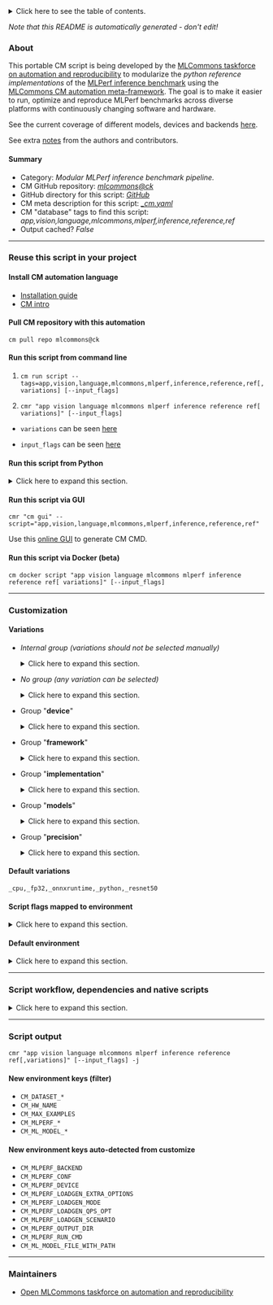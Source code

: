 <details>
<summary>Click here to see the table of contents.</summary>

* [About](#about)
* [Summary](#summary)
* [Reuse this script in your project](#reuse-this-script-in-your-project)
  * [ Install CM automation language](#install-cm-automation-language)
  * [ Check CM script flags](#check-cm-script-flags)
  * [ Run this script from command line](#run-this-script-from-command-line)
  * [ Run this script from Python](#run-this-script-from-python)
  * [ Run this script via GUI](#run-this-script-via-gui)
  * [ Run this script via Docker (beta)](#run-this-script-via-docker-(beta))
* [Customization](#customization)
  * [ Variations](#variations)
  * [ Script flags mapped to environment](#script-flags-mapped-to-environment)
  * [ Default environment](#default-environment)
* [Script workflow, dependencies and native scripts](#script-workflow-dependencies-and-native-scripts)
* [Script output](#script-output)
* [New environment keys (filter)](#new-environment-keys-(filter))
* [New environment keys auto-detected from customize](#new-environment-keys-auto-detected-from-customize)
* [Maintainers](#maintainers)

</details>

*Note that this README is automatically generated - don't edit!*

### About

This portable CM script is being developed by the [MLCommons taskforce on automation and reproducibility](https://github.com/mlcommons/ck/blob/master/docs/mlperf-education-workgroup.md)
to modularize the *python reference implementations* of the [MLPerf inference benchmark](https://github.com/mlcommons/inference) 
using the [MLCommons CM automation meta-framework](https://github.com/mlcommons/ck).
The goal is to make it easier to run, optimize and reproduce MLPerf benchmarks 
across diverse platforms with continuously changing software and hardware.

See the current coverage of different models, devices and backends [here](README-extra.md#current-coverage).


See extra [notes](README-extra.md) from the authors and contributors.

#### Summary

* Category: *Modular MLPerf inference benchmark pipeline.*
* CM GitHub repository: *[mlcommons@ck](https://github.com/mlcommons/ck/tree/master/cm-mlops)*
* GitHub directory for this script: *[GitHub](https://github.com/mlcommons/ck/tree/master/cm-mlops/script/app-mlperf-inference-reference)*
* CM meta description for this script: *[_cm.yaml](_cm.yaml)*
* CM "database" tags to find this script: *app,vision,language,mlcommons,mlperf,inference,reference,ref*
* Output cached? *False*
___
### Reuse this script in your project

#### Install CM automation language

* [Installation guide](https://github.com/mlcommons/ck/blob/master/docs/installation.md)
* [CM intro](https://doi.org/10.5281/zenodo.8105339)

#### Pull CM repository with this automation

```cm pull repo mlcommons@ck```


#### Run this script from command line

1. `cm run script --tags=app,vision,language,mlcommons,mlperf,inference,reference,ref[,variations] [--input_flags]`

2. `cmr "app vision language mlcommons mlperf inference reference ref[ variations]" [--input_flags]`

* `variations` can be seen [here](#variations)

* `input_flags` can be seen [here](#script-flags-mapped-to-environment)

#### Run this script from Python

<details>
<summary>Click here to expand this section.</summary>

```python

import cmind

r = cmind.access({'action':'run'
                  'automation':'script',
                  'tags':'app,vision,language,mlcommons,mlperf,inference,reference,ref'
                  'out':'con',
                  ...
                  (other input keys for this script)
                  ...
                 })

if r['return']>0:
    print (r['error'])

```

</details>


#### Run this script via GUI

```cmr "cm gui" --script="app,vision,language,mlcommons,mlperf,inference,reference,ref"```

Use this [online GUI](https://cKnowledge.org/cm-gui/?tags=app,vision,language,mlcommons,mlperf,inference,reference,ref) to generate CM CMD.

#### Run this script via Docker (beta)

`cm docker script "app vision language mlcommons mlperf inference reference ref[ variations]" [--input_flags]`

___
### Customization


#### Variations

  * *Internal group (variations should not be selected manually)*
    <details>
    <summary>Click here to expand this section.</summary>

    * `_gptj_`
      - Workflow:
        1. ***Read "deps" on other CM scripts***
           * get,generic-python-lib,_torch
             - CM script: [get-generic-python-lib](https://github.com/mlcommons/ck/tree/master/cm-mlops/script/get-generic-python-lib)
           * get,generic-python-lib,_package.datasets
             - CM script: [get-generic-python-lib](https://github.com/mlcommons/ck/tree/master/cm-mlops/script/get-generic-python-lib)
           * get,generic-python-lib,_package.attrs
             - CM script: [get-generic-python-lib](https://github.com/mlcommons/ck/tree/master/cm-mlops/script/get-generic-python-lib)
           * get,generic-python-lib,_package.accelerate
             - CM script: [get-generic-python-lib](https://github.com/mlcommons/ck/tree/master/cm-mlops/script/get-generic-python-lib)

    </details>


  * *No group (any variation can be selected)*
    <details>
    <summary>Click here to expand this section.</summary>

    * `_3d-unet`
      - Environment variables:
        - *CM_TMP_IGNORE_MLPERF_QUERY_COUNT*: `True`
        - *CM_MLPERF_MODEL_SKIP_BATCHING*: `True`
      - Workflow:
        1. ***Read "deps" on other CM scripts***
           * get,generic-python-lib,_package.nibabel
             - CM script: [get-generic-python-lib](https://github.com/mlcommons/ck/tree/master/cm-mlops/script/get-generic-python-lib)
    * `_batch_size.#`
      - Environment variables:
        - *CM_MLPERF_LOADGEN_MAX_BATCHSIZE*: `#`
      - Workflow:
    * `_beam_size.#`
      - Environment variables:
        - *GPTJ_BEAM_SIZE*: `#`
      - Workflow:
    * `_bert`
      - Environment variables:
        - *CM_MLPERF_MODEL_SKIP_BATCHING*: `True`
      - Workflow:
        1. ***Read "deps" on other CM scripts***
           * get,generic-python-lib,_package.pydantic
             - CM script: [get-generic-python-lib](https://github.com/mlcommons/ck/tree/master/cm-mlops/script/get-generic-python-lib)
           * get,generic-python-lib,_tokenization
             - CM script: [get-generic-python-lib](https://github.com/mlcommons/ck/tree/master/cm-mlops/script/get-generic-python-lib)
           * get,generic-python-lib,_six
             - CM script: [get-generic-python-lib](https://github.com/mlcommons/ck/tree/master/cm-mlops/script/get-generic-python-lib)
           * get,generic-python-lib,_protobuf
             * `if (CM_MLPERF_BACKEND in ['tf', 'tflite'])`
             * CM names: `--adr.['protobuf']...`
             - CM script: [get-generic-python-lib](https://github.com/mlcommons/ck/tree/master/cm-mlops/script/get-generic-python-lib)
           * get,generic-python-lib,_boto3
             * `if (CM_MLPERF_BACKEND  == pytorch)`
             - CM script: [get-generic-python-lib](https://github.com/mlcommons/ck/tree/master/cm-mlops/script/get-generic-python-lib)
           * get,generic-python-lib,_torch
             * CM names: `--adr.['ml-engine-pytorch', 'pytorch']...`
             - CM script: [get-generic-python-lib](https://github.com/mlcommons/ck/tree/master/cm-mlops/script/get-generic-python-lib)
    * `_dlrm`
      - Environment variables:
        - *CM_MLPERF_MODEL_SKIP_BATCHING*: `True`
      - Workflow:
        1. ***Read "deps" on other CM scripts***
           * get,dlrm,src
             * CM names: `--adr.['dlrm-src']...`
             - CM script: [get-dlrm](https://github.com/mlcommons/ck/tree/master/cm-mlops/script/get-dlrm)
           * get,generic-python-lib,_mlperf_logging
             - CM script: [get-generic-python-lib](https://github.com/mlcommons/ck/tree/master/cm-mlops/script/get-generic-python-lib)
           * get,generic-python-lib,_opencv-python
             - CM script: [get-generic-python-lib](https://github.com/mlcommons/ck/tree/master/cm-mlops/script/get-generic-python-lib)
           * get,generic-python-lib,_tensorboard
             - CM script: [get-generic-python-lib](https://github.com/mlcommons/ck/tree/master/cm-mlops/script/get-generic-python-lib)
           * get,generic-python-lib,_protobuf
             - CM script: [get-generic-python-lib](https://github.com/mlcommons/ck/tree/master/cm-mlops/script/get-generic-python-lib)
           * get,generic-python-lib,_scikit-learn
             - CM script: [get-generic-python-lib](https://github.com/mlcommons/ck/tree/master/cm-mlops/script/get-generic-python-lib)
           * get,generic-python-lib,_tqdm
             - CM script: [get-generic-python-lib](https://github.com/mlcommons/ck/tree/master/cm-mlops/script/get-generic-python-lib)
           * get,generic-python-lib,_onnx
             - CM script: [get-generic-python-lib](https://github.com/mlcommons/ck/tree/master/cm-mlops/script/get-generic-python-lib)
           * get,generic-python-lib,_numpy
             - CM script: [get-generic-python-lib](https://github.com/mlcommons/ck/tree/master/cm-mlops/script/get-generic-python-lib)
           * get,generic-python-lib,_package.torchrec
             - CM script: [get-generic-python-lib](https://github.com/mlcommons/ck/tree/master/cm-mlops/script/get-generic-python-lib)
           * get,generic-python-lib,_package.pyre-extensions
             - CM script: [get-generic-python-lib](https://github.com/mlcommons/ck/tree/master/cm-mlops/script/get-generic-python-lib)
           * get,generic-python-lib,_package.torchsnapshot
             - CM script: [get-generic-python-lib](https://github.com/mlcommons/ck/tree/master/cm-mlops/script/get-generic-python-lib)
    * `_multistream`
      - Environment variables:
        - *CM_MLPERF_LOADGEN_SCENARIO*: `MultiStream`
      - Workflow:
    * `_offline`
      - Environment variables:
        - *CM_MLPERF_LOADGEN_SCENARIO*: `Offline`
      - Workflow:
    * `_onnxruntime,cpu`
      - Environment variables:
        - *CM_MLPERF_BACKEND_VERSION*: `<<<CM_ONNXRUNTIME_VERSION>>>`
      - Workflow:
    * `_onnxruntime,cuda`
      - Environment variables:
        - *CM_MLPERF_BACKEND_VERSION*: `<<<CM_ONNXRUNTIME_GPU_VERSION>>>`
        - *ONNXRUNTIME_PREFERRED_EXECUTION_PROVIDER*: `CUDAExecutionProvider`
      - Workflow:
    * `_onnxruntime,rocm`
      - Environment variables:
        - *ONNXRUNTIME_PREFERRED_EXECUTION_PROVIDER*: `ROCMExecutionProvider`
        - *CM_MLPERF_BACKEND_VERSION*: `<<<CM_ONNXRUNTIME_TRAINING_VERSION>>>`
      - Workflow:
    * `_pytorch,rocm`
      - Workflow:
    * `_r2.1_default`
      - Environment variables:
        - *CM_RERUN*: `yes`
        - *CM_SKIP_SYS_UTILS*: `yes`
        - *CM_TEST_QUERY_COUNT*: `100`
      - Workflow:
    * `_server`
      - Environment variables:
        - *CM_MLPERF_LOADGEN_SCENARIO*: `Server`
      - Workflow:
    * `_singlestream`
      - Environment variables:
        - *CM_MLPERF_LOADGEN_SCENARIO*: `SingleStream`
      - Workflow:
    * `_tf,rocm`
      - Environment variables:
        - *CM_MLPERF_BACKEND_VERSION*: `<<<CM_TENSORFLOW_ROCM_VERSION>>>`
      - Workflow:
    * `_tpu,tflite`
      - Workflow:

    </details>


  * Group "**device**"
    <details>
    <summary>Click here to expand this section.</summary>

    * **`_cpu`** (default)
      - Environment variables:
        - *CM_MLPERF_DEVICE*: `cpu`
        - *CUDA_VISIBLE_DEVICES*: ``
        - *USE_CUDA*: `False`
        - *USE_GPU*: `False`
      - Workflow:
    * `_cuda`
      - Environment variables:
        - *CM_MLPERF_DEVICE*: `gpu`
        - *USE_CUDA*: `True`
        - *USE_GPU*: `True`
      - Workflow:
    * `_rocm`
      - Environment variables:
        - *CM_MLPERF_DEVICE*: `rocm`
        - *USE_GPU*: `True`
      - Workflow:
    * `_tpu`
      - Environment variables:
        - *CM_MLPERF_DEVICE*: `tpu`
      - Workflow:

    </details>


  * Group "**framework**"
    <details>
    <summary>Click here to expand this section.</summary>

    * `_deepsparse`
      - Environment variables:
        - *CM_MLPERF_BACKEND*: `deepsparse`
        - *CM_MLPERF_BACKEND_VERSION*: `<<<CM_DEEPSPARSE_VERSION>>>`
      - Workflow:
        1. ***Read "deps" on other CM scripts***
           * get,generic-python-lib,_deepsparse
             * `if (CM_HOST_PLATFORM_FLAVOR  != aarch64)`
             - CM script: [get-generic-python-lib](https://github.com/mlcommons/ck/tree/master/cm-mlops/script/get-generic-python-lib)
           * get,generic-python-lib,_package.deepsparse-nightly
             * `if (CM_HOST_PLATFORM_FLAVOR  == aarch64)`
             - CM script: [get-generic-python-lib](https://github.com/mlcommons/ck/tree/master/cm-mlops/script/get-generic-python-lib)
    * `_ncnn`
      - Environment variables:
        - *CM_MLPERF_BACKEND*: `ncnn`
        - *CM_MLPERF_BACKEND_VERSION*: `<<<CM_NCNN_VERSION>>>`
        - *CM_MLPERF_VISION_DATASET_OPTION*: `imagenet_pytorch`
      - Workflow:
    * **`_onnxruntime`** (default)
      - Environment variables:
        - *CM_MLPERF_BACKEND*: `onnxruntime`
      - Workflow:
    * `_pytorch`
      - Environment variables:
        - *CM_MLPERF_BACKEND*: `pytorch`
        - *CM_MLPERF_BACKEND_VERSION*: `<<<CM_TORCH_VERSION>>>`
      - Workflow:
    * `_ray`
      - Environment variables:
        - *CM_MLPERF_BACKEND*: `ray`
        - *CM_MLPERF_BACKEND_VERSION*: `<<<CM_TORCH_VERSION>>>`
      - Workflow:
    * `_tf`
      - Aliases: `_tensorflow`
      - Environment variables:
        - *CM_MLPERF_BACKEND*: `tf`
        - *CM_MLPERF_BACKEND_VERSION*: `<<<CM_TENSORFLOW_VERSION>>>`
      - Workflow:
    * `_tflite`
      - Environment variables:
        - *CM_MLPERF_BACKEND*: `tflite`
        - *CM_MLPERF_BACKEND_VERSION*: `<<<CM_TFLITE_VERSION>>>`
        - *CM_MLPERF_VISION_DATASET_OPTION*: `imagenet_tflite_tpu`
      - Workflow:
    * `_tvm-onnx`
      - Environment variables:
        - *CM_MLPERF_BACKEND*: `tvm-onnx`
        - *CM_MLPERF_BACKEND_VERSION*: `<<<CM_ONNXRUNTIME_VERSION>>>`
      - Workflow:
        1. ***Read "deps" on other CM scripts***
           * get,generic-python-lib,_onnx
             - CM script: [get-generic-python-lib](https://github.com/mlcommons/ck/tree/master/cm-mlops/script/get-generic-python-lib)
           * get,tvm
             * CM names: `--adr.['tvm']...`
             - CM script: [get-tvm](https://github.com/mlcommons/ck/tree/master/cm-mlops/script/get-tvm)
           * get,tvm-model,_onnx
             * CM names: `--adr.['tvm-model']...`
             - CM script: [get-tvm-model](https://github.com/mlcommons/ck/tree/master/cm-mlops/script/get-tvm-model)
    * `_tvm-pytorch`
      - Environment variables:
        - *CM_MLPERF_BACKEND*: `tvm-pytorch`
        - *CM_MLPERF_BACKEND_VERSION*: `<<<CM_TORCH_VERSION>>>`
        - *CM_PREPROCESS_PYTORCH*: `yes`
        - *MLPERF_TVM_TORCH_QUANTIZED_ENGINE*: `qnnpack`
      - Workflow:
        1. ***Read "deps" on other CM scripts***
           * get,generic-python-lib,_torch
             - CM script: [get-generic-python-lib](https://github.com/mlcommons/ck/tree/master/cm-mlops/script/get-generic-python-lib)
           * get,tvm
             * CM names: `--adr.['tvm']...`
             - CM script: [get-tvm](https://github.com/mlcommons/ck/tree/master/cm-mlops/script/get-tvm)
           * get,tvm-model,_pytorch
             * CM names: `--adr.['tvm-model']...`
             - CM script: [get-tvm-model](https://github.com/mlcommons/ck/tree/master/cm-mlops/script/get-tvm-model)
    * `_tvm-tflite`
      - Environment variables:
        - *CM_MLPERF_BACKEND*: `tvm-tflite`
        - *CM_MLPERF_BACKEND_VERSION*: `<<<CM_TVM-TFLITE_VERSION>>>`
      - Workflow:
        1. ***Read "deps" on other CM scripts***
           * get,generic-python-lib,_tflite
             - CM script: [get-generic-python-lib](https://github.com/mlcommons/ck/tree/master/cm-mlops/script/get-generic-python-lib)
           * get,tvm
             * CM names: `--adr.['tvm']...`
             - CM script: [get-tvm](https://github.com/mlcommons/ck/tree/master/cm-mlops/script/get-tvm)
           * get,tvm-model,_tflite
             * CM names: `--adr.['tvm-model']...`
             - CM script: [get-tvm-model](https://github.com/mlcommons/ck/tree/master/cm-mlops/script/get-tvm-model)

    </details>


  * Group "**implementation**"
    <details>
    <summary>Click here to expand this section.</summary>

    * **`_python`** (default)
      - Environment variables:
        - *CM_MLPERF_PYTHON*: `yes`
        - *CM_MLPERF_IMPLEMENTATION*: `reference`
      - Workflow:

    </details>


  * Group "**models**"
    <details>
    <summary>Click here to expand this section.</summary>

    * `_3d-unet-99`
      - Environment variables:
        - *CM_MODEL*: `3d-unet-99`
      - Workflow:
    * `_3d-unet-99.9`
      - Environment variables:
        - *CM_MODEL*: `3d-unet-99.9`
      - Workflow:
    * `_bert-99`
      - Environment variables:
        - *CM_MODEL*: `bert-99`
      - Workflow:
    * `_bert-99.9`
      - Environment variables:
        - *CM_MODEL*: `bert-99.9`
      - Workflow:
    * `_dlrm-99`
      - Environment variables:
        - *CM_MODEL*: `dlrm-99`
      - Workflow:
    * `_dlrm-99.9`
      - Environment variables:
        - *CM_MODEL*: `dlrm-99.9`
      - Workflow:
    * `_gptj-99`
      - Environment variables:
        - *CM_MODEL*: `gptj-99`
      - Workflow:
    * `_gptj-99.9`
      - Environment variables:
        - *CM_MODEL*: `gptj-99.9`
      - Workflow:
    * **`_resnet50`** (default)
      - Environment variables:
        - *CM_MODEL*: `resnet50`
        - *CM_MLPERF_USE_MLCOMMONS_RUN_SCRIPT*: `yes`
      - Workflow:
        1. ***Read "deps" on other CM scripts***
           * get,generic-python-lib,_opencv-python
             - CM script: [get-generic-python-lib](https://github.com/mlcommons/ck/tree/master/cm-mlops/script/get-generic-python-lib)
           * get,generic-python-lib,_numpy
             - CM script: [get-generic-python-lib](https://github.com/mlcommons/ck/tree/master/cm-mlops/script/get-generic-python-lib)
           * get,generic-python-lib,_pycocotools
             - CM script: [get-generic-python-lib](https://github.com/mlcommons/ck/tree/master/cm-mlops/script/get-generic-python-lib)
        1. ***Read "prehook_deps" on other CM scripts***
           * get,generic-python-lib,_protobuf
             * `if (CM_MLPERF_BACKEND in ['tf', 'tflite'])`
             * CM names: `--adr.['protobuf']...`
             - CM script: [get-generic-python-lib](https://github.com/mlcommons/ck/tree/master/cm-mlops/script/get-generic-python-lib)
    * `_retinanet`
      - Environment variables:
        - *CM_MODEL*: `retinanet`
        - *CM_MLPERF_USE_MLCOMMONS_RUN_SCRIPT*: `yes`
        - *CM_MLPERF_LOADGEN_MAX_BATCHSIZE*: `1`
      - Workflow:
        1. ***Read "deps" on other CM scripts***
           * get,generic-python-lib,_opencv-python
             - CM script: [get-generic-python-lib](https://github.com/mlcommons/ck/tree/master/cm-mlops/script/get-generic-python-lib)
           * get,generic-python-lib,_numpy
             - CM script: [get-generic-python-lib](https://github.com/mlcommons/ck/tree/master/cm-mlops/script/get-generic-python-lib)
           * get,generic-python-lib,_pycocotools
             - CM script: [get-generic-python-lib](https://github.com/mlcommons/ck/tree/master/cm-mlops/script/get-generic-python-lib)
    * `_rnnt`
      - Environment variables:
        - *CM_MODEL*: `rnnt`
        - *CM_MLPERF_MODEL_SKIP_BATCHING*: `True`
        - *CM_TMP_IGNORE_MLPERF_QUERY_COUNT*: `True`
      - Workflow:
        1. ***Read "deps" on other CM scripts***
           * get,generic-python-lib,_package.pydantic
             - CM script: [get-generic-python-lib](https://github.com/mlcommons/ck/tree/master/cm-mlops/script/get-generic-python-lib)
           * get,generic-python-lib,_librosa
             * CM names: `--adr.['librosa']...`
             - CM script: [get-generic-python-lib](https://github.com/mlcommons/ck/tree/master/cm-mlops/script/get-generic-python-lib)
           * get,generic-python-lib,_inflect
             - CM script: [get-generic-python-lib](https://github.com/mlcommons/ck/tree/master/cm-mlops/script/get-generic-python-lib)
           * get,generic-python-lib,_unidecode
             - CM script: [get-generic-python-lib](https://github.com/mlcommons/ck/tree/master/cm-mlops/script/get-generic-python-lib)
           * get,generic-python-lib,_toml
             - CM script: [get-generic-python-lib](https://github.com/mlcommons/ck/tree/master/cm-mlops/script/get-generic-python-lib)
    * `_sdxl`
      - Environment variables:
        - *CM_MODEL*: `sdxl`
      - Workflow:
        1. ***Read "deps" on other CM scripts***
           * get,generic-python-lib,_package.diffusers
             * CM names: `--adr.['diffusers']...`
             - CM script: [get-generic-python-lib](https://github.com/mlcommons/ck/tree/master/cm-mlops/script/get-generic-python-lib)
           * get,generic-python-lib,_package.transformers
             * CM names: `--adr.['transformers']...`
             - CM script: [get-generic-python-lib](https://github.com/mlcommons/ck/tree/master/cm-mlops/script/get-generic-python-lib)
           * get,generic-python-lib,_package.accelerate
             * CM names: `--adr.['accelerate']...`
             - CM script: [get-generic-python-lib](https://github.com/mlcommons/ck/tree/master/cm-mlops/script/get-generic-python-lib)
           * get,generic-python-lib,_package.torchmetrics
             * CM names: `--adr.['torchmetrics']...`
             - CM script: [get-generic-python-lib](https://github.com/mlcommons/ck/tree/master/cm-mlops/script/get-generic-python-lib)
           * get,generic-python-lib,_package.torch-fidelity
             * CM names: `--adr.['torch-fidelity']...`
             - CM script: [get-generic-python-lib](https://github.com/mlcommons/ck/tree/master/cm-mlops/script/get-generic-python-lib)

    </details>


  * Group "**precision**"
    <details>
    <summary>Click here to expand this section.</summary>

    * `_bfloat16`
      - Environment variables:
        - *CM_MLPERF_QUANTIZATION*: `False`
        - *CM_MLPERF_MODEL_PRECISION*: `bfloat16`
      - Workflow:
    * `_float16`
      - Environment variables:
        - *CM_MLPERF_QUANTIZATION*: `False`
        - *CM_MLPERF_MODEL_PRECISION*: `float16`
      - Workflow:
    * **`_fp32`** (default)
      - Environment variables:
        - *CM_MLPERF_QUANTIZATION*: `False`
        - *CM_MLPERF_MODEL_PRECISION*: `float32`
      - Workflow:
    * `_int8`
      - Aliases: `_quantized`
      - Environment variables:
        - *CM_MLPERF_QUANTIZATION*: `True`
        - *CM_MLPERF_MODEL_PRECISION*: `int8`
      - Workflow:

    </details>


#### Default variations

`_cpu,_fp32,_onnxruntime,_python,_resnet50`

#### Script flags mapped to environment
<details>
<summary>Click here to expand this section.</summary>

* `--clean=value`  &rarr;  `CM_MLPERF_CLEAN_SUBMISSION_DIR=value`
* `--count=value`  &rarr;  `CM_MLPERF_LOADGEN_QUERY_COUNT=value`
* `--dataset=value`  &rarr;  `CM_MLPERF_VISION_DATASET_OPTION=value`
* `--dataset_args=value`  &rarr;  `CM_MLPERF_EXTRA_DATASET_ARGS=value`
* `--docker=value`  &rarr;  `CM_RUN_DOCKER_CONTAINER=value`
* `--hw_name=value`  &rarr;  `CM_HW_NAME=value`
* `--imagenet_path=value`  &rarr;  `IMAGENET_PATH=value`
* `--max_amps=value`  &rarr;  `CM_MLPERF_POWER_MAX_AMPS=value`
* `--max_batchsize=value`  &rarr;  `CM_MLPERF_LOADGEN_MAX_BATCHSIZE=value`
* `--max_volts=value`  &rarr;  `CM_MLPERF_POWER_MAX_VOLTS=value`
* `--mode=value`  &rarr;  `CM_MLPERF_LOADGEN_MODE=value`
* `--model=value`  &rarr;  `CM_MLPERF_CUSTOM_MODEL_PATH=value`
* `--multistream_target_latency=value`  &rarr;  `CM_MLPERF_LOADGEN_MULTISTREAM_TARGET_LATENCY=value`
* `--network=value`  &rarr;  `CM_NETWORK_LOADGEN=value`
* `--ntp_server=value`  &rarr;  `CM_MLPERF_POWER_NTP_SERVER=value`
* `--num_threads=value`  &rarr;  `CM_NUM_THREADS=value`
* `--offline_target_qps=value`  &rarr;  `CM_MLPERF_LOADGEN_OFFLINE_TARGET_QPS=value`
* `--output_dir=value`  &rarr;  `OUTPUT_BASE_DIR=value`
* `--power=value`  &rarr;  `CM_MLPERF_POWER=value`
* `--power_server=value`  &rarr;  `CM_MLPERF_POWER_SERVER_ADDRESS=value`
* `--regenerate_files=value`  &rarr;  `CM_REGENERATE_MEASURE_FILES=value`
* `--rerun=value`  &rarr;  `CM_RERUN=value`
* `--scenario=value`  &rarr;  `CM_MLPERF_LOADGEN_SCENARIO=value`
* `--server_target_qps=value`  &rarr;  `CM_MLPERF_LOADGEN_SERVER_TARGET_QPS=value`
* `--singlestream_target_latency=value`  &rarr;  `CM_MLPERF_LOADGEN_SINGLESTREAM_TARGET_LATENCY=value`
* `--sut_servers=value`  &rarr;  `CM_NETWORK_LOADGEN_SUT_SERVERS=value`
* `--target_latency=value`  &rarr;  `CM_MLPERF_LOADGEN_TARGET_LATENCY=value`
* `--target_qps=value`  &rarr;  `CM_MLPERF_LOADGEN_TARGET_QPS=value`
* `--test_query_count=value`  &rarr;  `CM_TEST_QUERY_COUNT=value`
* `--threads=value`  &rarr;  `CM_NUM_THREADS=value`

**Above CLI flags can be used in the Python CM API as follows:**

```python
r=cm.access({... , "clean":...}
```

</details>

#### Default environment

<details>
<summary>Click here to expand this section.</summary>

These keys can be updated via `--env.KEY=VALUE` or `env` dictionary in `@input.json` or using script flags.

* CM_MLPERF_LOADGEN_MODE: `accuracy`
* CM_MLPERF_LOADGEN_SCENARIO: `Offline`
* CM_OUTPUT_FOLDER_NAME: `test_results`
* CM_MLPERF_RUN_STYLE: `test`
* CM_TEST_QUERY_COUNT: `10`
* CM_MLPERF_QUANTIZATION: `False`
* CM_MLPERF_SUT_NAME_IMPLEMENTATION_PREFIX: `reference`
* CM_MLPERF_SUT_NAME_RUN_CONFIG_SUFFIX: ``

</details>

___
### Script workflow, dependencies and native scripts

<details>
<summary>Click here to expand this section.</summary>

  1. ***Read "deps" on other CM scripts from [meta](https://github.com/mlcommons/ck/tree/master/cm-mlops/script/app-mlperf-inference-reference/_cm.yaml)***
     * detect,os
       - CM script: [detect-os](https://github.com/mlcommons/ck/tree/master/cm-mlops/script/detect-os)
     * detect,cpu
       - CM script: [detect-cpu](https://github.com/mlcommons/ck/tree/master/cm-mlops/script/detect-cpu)
     * get,sys-utils-cm
       - CM script: [get-sys-utils-cm](https://github.com/mlcommons/ck/tree/master/cm-mlops/script/get-sys-utils-cm)
     * get,python
       * CM names: `--adr.['python', 'python3']...`
       - CM script: [get-python3](https://github.com/mlcommons/ck/tree/master/cm-mlops/script/get-python3)
     * get,cuda,_cudnn
       * `if (CM_MLPERF_DEVICE  == gpu AND CM_MLPERF_BACKEND in ['onnxruntime', 'tf', 'tflite'])`
       - CM script: [get-cuda](https://github.com/mlcommons/ck/tree/master/cm-mlops/script/get-cuda)
     * get,nvidia,tensorrt
       * `if (CM_MLPERF_BACKEND  == tensorrt)`
       - CM script: [get-tensorrt](https://github.com/mlcommons/ck/tree/master/cm-mlops/script/get-tensorrt)
     * get,generic-python-lib,_onnxruntime
       * `if (CM_MLPERF_BACKEND in ['onnxruntime', 'tvm-onnx'] AND CM_MLPERF_DEVICE in ['cpu', 'rocm'])`
       * CM names: `--adr.['ml-engine-onnxruntime', 'onnxruntime']...`
       - CM script: [get-generic-python-lib](https://github.com/mlcommons/ck/tree/master/cm-mlops/script/get-generic-python-lib)
     * get,generic-python-lib,_onnxruntime_gpu
       * `if (CM_MLPERF_BACKEND in ['onnxruntime', 'tvm-onnx'] AND CM_MLPERF_DEVICE  == gpu) AND (CM_MODEL not in ['3d-unet-99', '3d-unet-99.9', 'resnet50'])`
       * CM names: `--adr.['ml-engine-onnxruntime-cuda']...`
       - CM script: [get-generic-python-lib](https://github.com/mlcommons/ck/tree/master/cm-mlops/script/get-generic-python-lib)
     * get,generic-python-lib,_onnxruntime
       * `if (CM_MLPERF_BACKEND  == onnxruntime AND CM_MLPERF_DEVICE  == gpu AND CM_MODEL in ['3d-unet-99', '3d-unet-99.9', 'resnet50'])`
       - CM script: [get-generic-python-lib](https://github.com/mlcommons/ck/tree/master/cm-mlops/script/get-generic-python-lib)
     * get,generic-python-lib,_onnxruntime_gpu
       * `if (CM_MLPERF_BACKEND  == onnxruntime AND CM_MLPERF_DEVICE  == gpu AND CM_MODEL in ['3d-unet-99', '3d-unet-99.9', 'resnet50'])`
       - CM script: [get-generic-python-lib](https://github.com/mlcommons/ck/tree/master/cm-mlops/script/get-generic-python-lib)
     * get,generic-python-lib,_torch
       * `if (CM_MLPERF_BACKEND in ['pytorch', 'tvm-pytorch'] AND CM_MLPERF_DEVICE in ['cpu', 'rocm'])`
       * CM names: `--adr.['ml-engine-pytorch', 'pytorch']...`
       - CM script: [get-generic-python-lib](https://github.com/mlcommons/ck/tree/master/cm-mlops/script/get-generic-python-lib)
     * get,generic-python-lib,_torch_cuda
       * `if (CM_MLPERF_BACKEND in ['pytorch', 'tvm-pytorch', 'ray'] AND CM_MLPERF_DEVICE  == gpu)`
       * CM names: `--adr.['ml-engine-pytorch', 'pytorch']...`
       - CM script: [get-generic-python-lib](https://github.com/mlcommons/ck/tree/master/cm-mlops/script/get-generic-python-lib)
     * get,generic-python-lib,_torchvision
       * `if (CM_MLPERF_BACKEND in ['pytorch', 'tvm-pytorch'] AND CM_MLPERF_DEVICE  == cpu)`
       * CM names: `--adr.['ml-engine-torchvision']...`
       - CM script: [get-generic-python-lib](https://github.com/mlcommons/ck/tree/master/cm-mlops/script/get-generic-python-lib)
     * get,generic-python-lib,_torchvision_cuda
       * `if (CM_MLPERF_BACKEND in ['pytorch', 'tvm-pytorch', 'ray'] AND CM_MLPERF_DEVICE  == gpu)`
       * CM names: `--adr.['ml-engine-torchvision']...`
       - CM script: [get-generic-python-lib](https://github.com/mlcommons/ck/tree/master/cm-mlops/script/get-generic-python-lib)
     * get,generic-python-lib,_tensorrt
       * `if (CM_MLPERF_BACKEND  == ray)`
       * CM names: `--adr.['ml-engine-tensorrt']...`
       - CM script: [get-generic-python-lib](https://github.com/mlcommons/ck/tree/master/cm-mlops/script/get-generic-python-lib)
     * get,generic-python-lib,_torch_tensorrt
       * `if (CM_MLPERF_BACKEND  == ray)`
       * CM names: `--adr.['ml-engine-torch_tensorrt']...`
       - CM script: [get-generic-python-lib](https://github.com/mlcommons/ck/tree/master/cm-mlops/script/get-generic-python-lib)
     * get,generic-python-lib,_ray
       * `if (CM_MLPERF_BACKEND  == ray)`
       * CM names: `--adr.['ray']...`
       - CM script: [get-generic-python-lib](https://github.com/mlcommons/ck/tree/master/cm-mlops/script/get-generic-python-lib)
     * get,generic-python-lib,_async_timeout
       * `if (CM_MLPERF_BACKEND  == ray)`
       * CM names: `--adr.['async_timeout']...`
       - CM script: [get-generic-python-lib](https://github.com/mlcommons/ck/tree/master/cm-mlops/script/get-generic-python-lib)
     * get,generic-python-lib,_transformers
       * `if (CM_MODEL in ['bert-99', 'bert-99.9', 'gptj-99', 'gptj-99.9'])`
       * CM names: `--adr.['ml-engine-transformers']...`
       - CM script: [get-generic-python-lib](https://github.com/mlcommons/ck/tree/master/cm-mlops/script/get-generic-python-lib)
     * get,generic-python-lib,_tensorflow
       * `if (CM_MLPERF_BACKEND in ['tf', 'tflite'])`
       * CM names: `--adr.['ml-engine-tensorflow', 'tensorflow']...`
       - CM script: [get-generic-python-lib](https://github.com/mlcommons/ck/tree/master/cm-mlops/script/get-generic-python-lib)
     * get,generic-python-lib,_package.ncnn
       * `if (CM_MLPERF_BACKEND  == ncnn)`
       * CM names: `--adr.['ml-engine-ncnn']...`
       - CM script: [get-generic-python-lib](https://github.com/mlcommons/ck/tree/master/cm-mlops/script/get-generic-python-lib)
     * get,ml-model,neural-magic,zoo
       * `if (CM_MLPERF_NEURALMAGIC_MODEL_ZOO_STUB  == on)`
       * CM names: `--adr.['custom-ml-model']...`
       - CM script: [get-ml-model-neuralmagic-zoo](https://github.com/mlcommons/ck/tree/master/cm-mlops/script/get-ml-model-neuralmagic-zoo)
     * get,ml-model,image-classification,resnet50
       * `if (CM_MODEL  == resnet50) AND (CM_MLPERF_CUSTOM_MODEL_PATH  != on)`
       * CM names: `--adr.['ml-model', 'resnet50-model']...`
       - CM script: [get-ml-model-resnet50](https://github.com/mlcommons/ck/tree/master/cm-mlops/script/get-ml-model-resnet50)
     * get,ml-model,object-detection,retinanet
       * `if (CM_MODEL  == retinanet)`
       * CM names: `--adr.['ml-model', 'retinanet-model']...`
       - CM script: [get-ml-model-retinanet](https://github.com/mlcommons/ck/tree/master/cm-mlops/script/get-ml-model-retinanet)
     * get,ml-model,large-language-model,gptj
       * `if (CM_MODEL in ['gptj-99', 'gptj-99.9'])`
       * CM names: `--adr.['ml-model', 'gptj-model', 'gpt-j-model']...`
       - CM script: [get-ml-model-gptj](https://github.com/mlcommons/ck/tree/master/cm-mlops/script/get-ml-model-gptj)
     * get,ml-model,object-detection,resnext50,fp32,_pytorch-weights
       * `if (CM_MLPERF_BACKEND  == pytorch AND CM_MLPERF_IMPLEMENTATION  == nvidia AND CM_MODEL  == retinanet)`
       * CM names: `--adr.['ml-model', 'retinanet-model']...`
       - *Warning: no scripts found*
     * get,ml-model,language-processing,bert-large
       * `if (CM_MODEL in ['bert-99', 'bert-99.9']) AND (CM_MLPERF_CUSTOM_MODEL_PATH  != on)`
       * CM names: `--adr.['ml-model', 'bert-model']...`
       - CM script: [get-ml-model-bert-large-squad](https://github.com/mlcommons/ck/tree/master/cm-mlops/script/get-ml-model-bert-large-squad)
     * get,ml-model,stable-diffusion,text-to-image,sdxl
       * `if (CM_MODEL  == sdxl) AND (CM_MLPERF_CUSTOM_MODEL_PATH  != on)`
       * CM names: `--adr.['ml-model', 'sdxl-model']...`
       - CM script: [get-ml-model-stable-diffusion](https://github.com/mlcommons/ck/tree/master/cm-mlops/script/get-ml-model-stable-diffusion)
     * get,ml-model,medical-imaging,3d-unet
       * `if (CM_MODEL in ['3d-unet-99', '3d-unet-99.9'])`
       * CM names: `--adr.['ml-model', '3d-unet-model']...`
       - CM script: [get-ml-model-3d-unet-kits19](https://github.com/mlcommons/ck/tree/master/cm-mlops/script/get-ml-model-3d-unet-kits19)
     * get,ml-model,speech-recognition,rnnt
       * `if (CM_MODEL  == rnnt)`
       * CM names: `--adr.['ml-model', 'rnnt-model']...`
       - CM script: [get-ml-model-rnnt](https://github.com/mlcommons/ck/tree/master/cm-mlops/script/get-ml-model-rnnt)
     * get,ml-model,recommendation,dlrm
       * `if (CM_MODEL in ['dlrm-99', 'dlrm-99.9'])`
       * CM names: `--adr.['ml-model', 'dlrm-model']...`
       - CM script: [get-ml-model-dlrm-terabyte](https://github.com/mlcommons/ck/tree/master/cm-mlops/script/get-ml-model-dlrm-terabyte)
     * get,dataset,image-classification,imagenet,preprocessed
       * `if (CM_MODEL  == resnet50) AND (CM_MLPERF_VISION_DATASET_OPTION  != True)`
       * CM names: `--adr.['imagenet-preprocessed']...`
       - CM script: [get-preprocessed-dataset-imagenet](https://github.com/mlcommons/ck/tree/master/cm-mlops/script/get-preprocessed-dataset-imagenet)
     * get,dataset,image-classification,imagenet,preprocessed,_pytorch
       * `if (CM_MODEL  == resnet50 AND CM_MLPERF_VISION_DATASET_OPTION  == imagenet_pytorch)`
       * CM names: `--adr.['imagenet-preprocessed']...`
       - CM script: [get-preprocessed-dataset-imagenet](https://github.com/mlcommons/ck/tree/master/cm-mlops/script/get-preprocessed-dataset-imagenet)
     * get,dataset-aux,image-classification,imagenet-aux
       * `if (CM_MODEL  == resnet50)`
       - CM script: [get-dataset-imagenet-aux](https://github.com/mlcommons/ck/tree/master/cm-mlops/script/get-dataset-imagenet-aux)
     * get,dataset,object-detection,open-images,openimages,preprocessed,_validation
       * `if (CM_MODEL  == retinanet)`
       * CM names: `--adr.['openimages-preprocessed']...`
       - CM script: [get-preprocessed-dataset-openimages](https://github.com/mlcommons/ck/tree/master/cm-mlops/script/get-preprocessed-dataset-openimages)
     * get,dataset,cnndm,_validation
       * `if (CM_MODEL in ['gptj-99', 'gptj-99.9'])`
       * CM names: `--adr.['cnndm-preprocessed']...`
       - CM script: [get-dataset-cnndm](https://github.com/mlcommons/ck/tree/master/cm-mlops/script/get-dataset-cnndm)
     * get,dataset,squad,original
       * `if (CM_MODEL in ['bert-99', 'bert-99.9'])`
       - CM script: [get-dataset-squad](https://github.com/mlcommons/ck/tree/master/cm-mlops/script/get-dataset-squad)
     * get,dataset-aux,squad-vocab
       * `if (CM_MODEL in ['bert-99', 'bert-99.9'])`
       - CM script: [get-dataset-squad-vocab](https://github.com/mlcommons/ck/tree/master/cm-mlops/script/get-dataset-squad-vocab)
     * get,dataset,coco2014,_validation
       * `if (CM_MODEL  == sdxl)`
       - CM script: [get-dataset-coco2014](https://github.com/mlcommons/ck/tree/master/cm-mlops/script/get-dataset-coco2014)
     * get,dataset,kits19,preprocessed
       * `if (CM_MODEL in ['3d-unet-99', '3d-unet-99.9'])`
       - CM script: [get-preprocessed-dataset-kits19](https://github.com/mlcommons/ck/tree/master/cm-mlops/script/get-preprocessed-dataset-kits19)
     * get,dataset,librispeech,preprocessed
       * `if (CM_MODEL  == rnnt)`
       - CM script: [get-preprocessed-dataset-librispeech](https://github.com/mlcommons/ck/tree/master/cm-mlops/script/get-preprocessed-dataset-librispeech)
     * get,dataset,criteo,preprocessed
       * `if (CM_MODEL in ['dlrm-99', 'dlrm-99.9'])`
       * CM names: `--adr.['criteo-preprocessed']...`
       - CM script: [get-preprocessed-dataset-criteo](https://github.com/mlcommons/ck/tree/master/cm-mlops/script/get-preprocessed-dataset-criteo)
     * generate,user-conf,mlperf,inference
       * CM names: `--adr.['user-conf-generator']...`
       - CM script: [generate-mlperf-inference-user-conf](https://github.com/mlcommons/ck/tree/master/cm-mlops/script/generate-mlperf-inference-user-conf)
     * get,loadgen
       * CM names: `--adr.['loadgen', 'mlperf-inference-loadgen']...`
       - CM script: [get-mlperf-inference-loadgen](https://github.com/mlcommons/ck/tree/master/cm-mlops/script/get-mlperf-inference-loadgen)
     * get,mlcommons,inference,src
       * CM names: `--adr.['inference-src']...`
       - CM script: [get-mlperf-inference-src](https://github.com/mlcommons/ck/tree/master/cm-mlops/script/get-mlperf-inference-src)
     * get,mlcommons,inference,src
       * CM names: `--adr.['mlperf-implementation']...`
       - CM script: [get-mlperf-inference-src](https://github.com/mlcommons/ck/tree/master/cm-mlops/script/get-mlperf-inference-src)
     * get,generic-python-lib,_package.psutil
       - CM script: [get-generic-python-lib](https://github.com/mlcommons/ck/tree/master/cm-mlops/script/get-generic-python-lib)
  1. ***Run "preprocess" function from [customize.py](https://github.com/mlcommons/ck/tree/master/cm-mlops/script/app-mlperf-inference-reference/customize.py)***
  1. ***Read "prehook_deps" on other CM scripts from [meta](https://github.com/mlcommons/ck/tree/master/cm-mlops/script/app-mlperf-inference-reference/_cm.yaml)***
     * remote,run,cmds
       * `if (CM_SSH_RUN_COMMANDS  == on)`
       * CM names: `--adr.['remote-run-cmds']...`
       - CM script: [remote-run-commands](https://github.com/mlcommons/ck/tree/master/cm-mlops/script/remote-run-commands)
  1. ***Run native script if exists***
  1. ***Read "posthook_deps" on other CM scripts from [meta](https://github.com/mlcommons/ck/tree/master/cm-mlops/script/app-mlperf-inference-reference/_cm.yaml)***
     * benchmark-mlperf
       * `if (CM_MLPERF_SKIP_RUN  != True)`
       * CM names: `--adr.['mlperf-runner']...`
       - CM script: [benchmark-program-mlperf](https://github.com/mlcommons/ck/tree/master/cm-mlops/script/benchmark-program-mlperf)
  1. ***Run "postrocess" function from [customize.py](https://github.com/mlcommons/ck/tree/master/cm-mlops/script/app-mlperf-inference-reference/customize.py)***
  1. Read "post_deps" on other CM scripts from [meta](https://github.com/mlcommons/ck/tree/master/cm-mlops/script/app-mlperf-inference-reference/_cm.yaml)
</details>

___
### Script output
`cmr "app vision language mlcommons mlperf inference reference ref[,variations]" [--input_flags] -j`
#### New environment keys (filter)

* `CM_DATASET_*`
* `CM_HW_NAME`
* `CM_MAX_EXAMPLES`
* `CM_MLPERF_*`
* `CM_ML_MODEL_*`
#### New environment keys auto-detected from customize

* `CM_MLPERF_BACKEND`
* `CM_MLPERF_CONF`
* `CM_MLPERF_DEVICE`
* `CM_MLPERF_LOADGEN_EXTRA_OPTIONS`
* `CM_MLPERF_LOADGEN_MODE`
* `CM_MLPERF_LOADGEN_QPS_OPT`
* `CM_MLPERF_LOADGEN_SCENARIO`
* `CM_MLPERF_OUTPUT_DIR`
* `CM_MLPERF_RUN_CMD`
* `CM_ML_MODEL_FILE_WITH_PATH`
___
### Maintainers

* [Open MLCommons taskforce on automation and reproducibility](https://github.com/mlcommons/ck/blob/master/docs/taskforce.md)